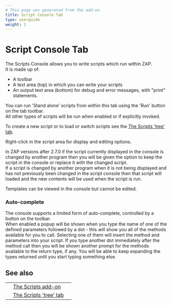 ```yaml
---
# This page was generated from the add-on.
title: Script Console Tab
type: userguide
weight: 1
---
```


# Script Console Tab

The Scripts Console allows you to write scripts which run within ZAP.  
It is made up of:

* A toolbar
* A text area (top) in which you can write your scripts
* An output text area (bottom) for debug and error messages, with "print" statements.

You can run 'Stand alone' scripts from within this tab using the 'Run' button on the tab toolbar.  
All other types of scripts will be run when enabled or if explicitly invoked.  

To create a new script or to load or switch scripts see the [The Scripts 'tree' tab](/docs/desktop/addons/script-console/tree/).

Right-click in the script area for display and editing options.

In ZAP versions after 2.7.0 if the script currently displayed in the console is changed by another program then you
will be given the option to keep the script in the console or replace it with the changed script.  
If a script is changed by another program when it is not being displayed and has not previously been changed in the script console
then that script will loaded and the new contents will be used when the script is run.

Templates can be viewed in the console but cannot be edited.  

### Auto-complete

The console supports a limited form of auto-complete, controlled by a button on the toolbar.  
When enabled a popup will be shown when you type the name of one of the defined parameters followed by a dot - this will show you all of the methods available for you to call. Selecting one of them will insert the method and parameters into your script. If you type another dot immediately after the method call then you will be shown another prompt for the methods available to the return type, if any. You will be able to keep expanding the types returned until you start typing something else.

## See also

|   |                                                                     |   |
|---|---------------------------------------------------------------------|---|
|   | [The Scripts add-on](/docs/desktop/addons/script-console/)          |   |
|   | [The Scripts 'tree' tab](/docs/desktop/addons/script-console/tree/) |   |

